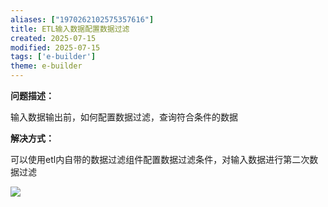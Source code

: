 ```yaml
---
aliases: ["1970262102575357616"]
title: ETL输入数据配置数据过滤
created: 2025-07-15
modified: 2025-07-15
tags: ['e-builder']
theme: e-builder
---
```


**问题描述：**

输入数据输出前，如何配置数据过滤，查询符合条件的数据

**解决方式：**

可以使用etl内自带的数据过滤组件配置数据过滤条件，对输入数据进行第二次数据过滤

![](d3d3f18d980168e33f6c7ced7b61eaf7.jpg)
